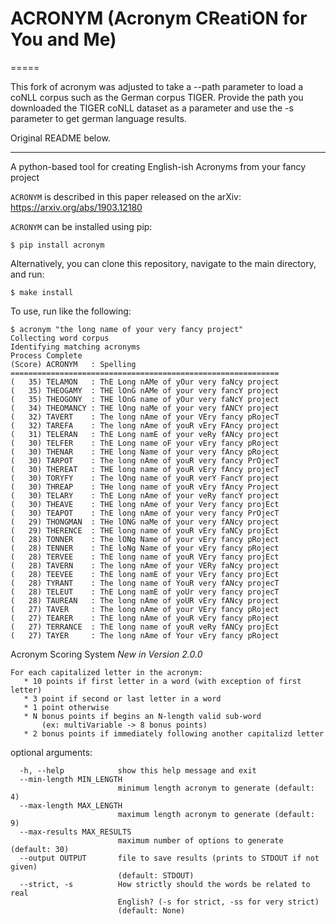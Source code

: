 # ACRONYM (Acronym CReatiON for You and Me)
=====

This fork of acronym was adjusted to take a --path parameter to load a coNLL corpus such as the German corpus TIGER. Provide the path you downloaded the TIGER coNLL dataset as a parameter and use the -s parameter to get german language results.

Original README below.

---

A python-based tool for creating English-ish Acronyms from your fancy project

`ACRONYM` is described in this paper released on the arXiv: https://arxiv.org/abs/1903.12180

`ACRONYM` can be installed using pip:

```
$ pip install acronym
```

Alternatively, you can clone this repository, navigate to the main directory, and run:
```
$ make install
```

To use, run like the following:
```
$ acronym "the long name of your very fancy project"
Collecting word corpus
Identifying matching acronyms
Process Complete
(Score) ACRONYM   : Spelling
============================================================
(   35) TELAMON   : ThE Long nAMe of yOur very faNcy project
(   35) THEOGAMY  : THE lOnG nAMe of your very fancY project
(   35) THEOGONY  : THE lOnG name of yOur very faNcY project
(   34) THEOMANCY : THE lOng naMe of your very fANCY project
(   32) TAVERT    : The long nAme of your VEry fancy pRojecT
(   32) TAREFA    : The long nAme of youR vEry FAncy project
(   31) TELERAN   : ThE Long namE of your veRy fANcy project
(   30) TELFER    : ThE Long name oF your vEry fancy pRoject
(   30) THENAR    : THE long Name of your very fAncy pRoject
(   30) TARPOT    : The long nAme of youR very fancy PrOjecT
(   30) THEREAT   : THE long name of youR vEry fAncy projecT
(   30) TORYFY    : The lOng name of youR verY FancY project
(   30) THREAP    : THe long name of youR vEry fAncy Project
(   30) TELARY    : ThE Long nAme of your veRy fancY project
(   30) THEAVE    : THE long nAme of your Very fancy projEct
(   30) TEAPOT    : ThE long nAme of your very fancy PrOjecT
(   29) THONGMAN  : THe lONG naMe of your very fANcy project
(   29) THERENCE  : THE long name of youR vEry faNCy projEct
(   28) TONNER    : The lONg Name of your vEry fancy pRoject
(   28) TENNER    : ThE loNg Name of your vEry fancy pRoject
(   28) TERVEE    : ThE long name of youR VEry fancy projEct
(   28) TAVERN    : The long nAme of your VERy faNcy project
(   28) TEEVEE    : ThE long namE of your VEry fancy projEct
(   28) TYRANT    : The long name of YouR very fANcy projecT
(   28) TELEUT    : ThE Long namE of yoUr very fancy projecT
(   28) TAUREAN   : The long nAme of yoUR vEry fANcy project
(   27) TAVER     : The long nAme of your VEry fancy pRoject
(   27) TEARER    : ThE long nAme of youR vEry fancy pRoject
(   27) TERRANCE  : ThE long name of youR veRy fANCy projEct
(   27) TAYER     : The long nAme of Your vEry fancy pRoject
```

Acronym Scoring System *New in Version 2.0.0*
```
For each capitalized letter in the acronym:
   * 10 points if first letter in a word (with exception of first letter)
   * 3 point if second or last letter in a word
   * 1 point otherwise
   * N bonus points if begins an N-length valid sub-word
       (ex: multiVariable -> 8 bonus points)
   * 2 bonus points if immediately following another capitalizd letter
```
optional arguments:
```
  -h, --help            show this help message and exit
  --min-length MIN_LENGTH
                        minimum length acronym to generate (default: 4)
  --max-length MAX_LENGTH
                        maximum length acronym to generate (default: 9)
  --max-results MAX_RESULTS
                        maximum number of options to generate (default: 30)
  --output OUTPUT       file to save results (prints to STDOUT if not given)
                        (default: STDOUT)
  --strict, -s          How strictly should the words be related to real
                        English? (-s for strict, -ss for very strict)
                        (default: None)
```
